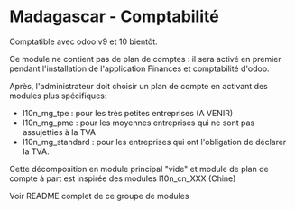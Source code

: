 # Madagascar - Comptabilité

Comptatible avec odoo v9 et 10 bientôt.

Ce module ne contient pas de plan de comptes : il sera activé en premier pendant l'installation de l'application Finances et comptabilité d'odoo.

Après, l'administrateur doit choisir un plan de compte en activant des modules plus spécifiques:
- l10n_mg_tpe : pour les très petites entreprises (A VENIR)
- l10n_mg_pme : pour les moyennes entreprises qui ne sont pas assujetties à la TVA
- l10n_mg_standard : pour les entreprises qui ont l'obligation de déclarer la TVA.

Cette décomposition en module principal "vide" et module de plan de compte à part est inspirée des modules l10n_cn_XXX (Chine)

Voir README complet de ce groupe de modules
